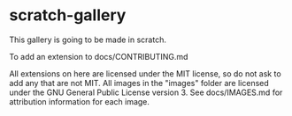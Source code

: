 # scratch-gallery
This gallery is going to be made in scratch.

To add an extension to docs/CONTRIBUTING.md

All extensions on here are licensed under the MIT license, so do not ask to add any that are not MIT.
All images in the "images" folder are licensed under the GNU General Public License version 3. See docs/IMAGES.md for attribution information for each image.
